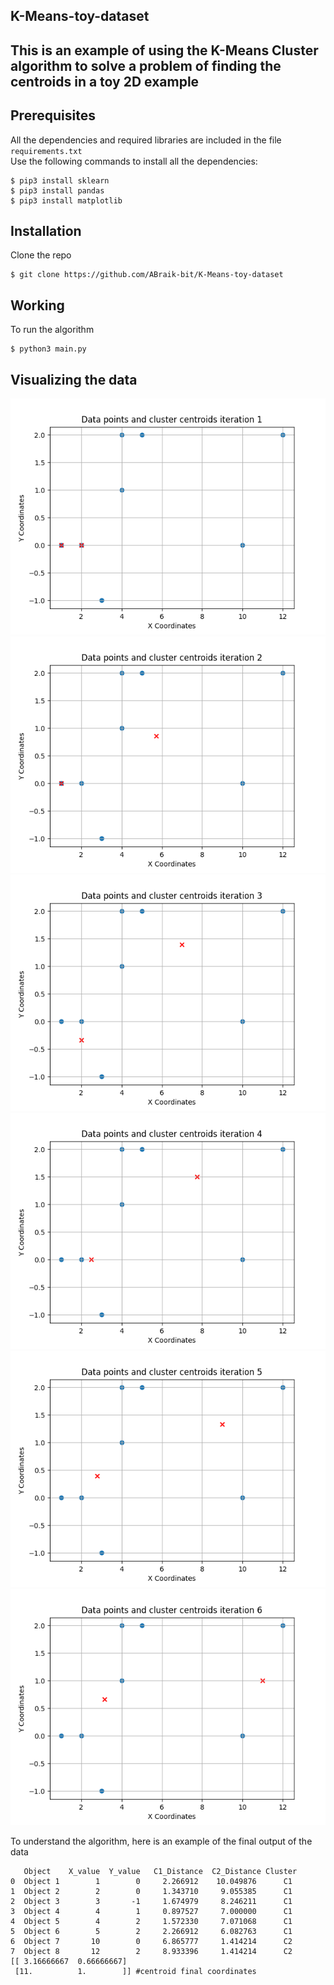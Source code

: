 ## K-Means-toy-dataset
## This is an example of using the K-Means Cluster algorithm to solve a problem of finding the centroids in a toy 2D example 

## Prerequisites

All the dependencies and required libraries are included in the file <code>requirements.txt</code>  
Use the following commands to install all the dependencies:
```
$ pip3 install sklearn
$ pip3 install pandas
$ pip3 install matplotlib
```

## Installation
Clone the repo
```
$ git clone https://github.com/ABraik-bit/K-Means-toy-dataset
```


## Working

To run the algorithm
```
$ python3 main.py 
```
## Visualizing the data
![Starting iteration](https://github.com/ABraik-bit/K-Means-toy-dataset/blob/main/plot1.png)
![First iteration](https://github.com/ABraik-bit/K-Means-toy-dataset/blob/main/plot2.png)
![Second iteration](https://github.com/ABraik-bit/K-Means-toy-dataset/blob/main/plot3.png)
![Third iteration](https://github.com/ABraik-bit/K-Means-toy-dataset/blob/main/plot4.png)
![Forth iteration](https://github.com/ABraik-bit/K-Means-toy-dataset/blob/main/plot5.png)
![Fifth iteration](https://github.com/ABraik-bit/K-Means-toy-dataset/blob/main/plot6.png)

To understand the algorithm, here is an example of the final output of the data
```
   Object    X_value  Y_value   C1_Distance  C2_Distance Cluster
0  Object 1        1        0     2.266912    10.049876      C1
1  Object 2        2        0     1.343710     9.055385      C1
2  Object 3        3       -1     1.674979     8.246211      C1
3  Object 4        4        1     0.897527     7.000000      C1
4  Object 5        4        2     1.572330     7.071068      C1
5  Object 6        5        2     2.266912     6.082763      C1
6  Object 7       10        0     6.865777     1.414214      C2
7  Object 8       12        2     8.933396     1.414214      C2
[[ 3.16666667  0.66666667]
 [11.          1.        ]] #centroid final coordinates 
```


